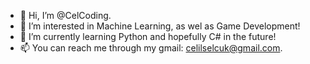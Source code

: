 - 👋 Hi, I’m @CelCoding.
- 👀 I’m interested in Machine Learning, as wel as Game Development!
- 🌱 I’m currently learning Python and hopefully C# in the future!
- 📫 You can reach me through my gmail: celilselcuk@gmail.com.

<!---
CelCoding/CelCoding is a ✨ special ✨ repository because its `README.md` (this file) appears on your GitHub profile.
You can click the Preview link to take a look at your changes.
--->
